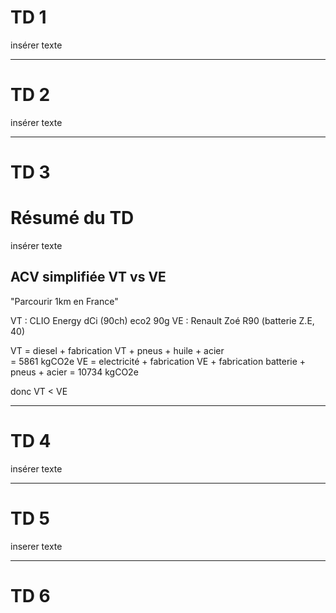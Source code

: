 # TD 1

insérer texte

---

# TD 2

insérer texte

---

# TD 3

# Résumé du TD

insérer texte

## ACV simplifiée VT vs VE

"Parcourir 1km en France"

VT : CLIO Energy dCi (90ch) eco2 90g
VE : Renault Zoé R90 (batterie Z.E, 40)

VT = diesel + fabrication VT + pneus + huile + acier  
   = 5861 kgCO2e
VE = electricité + fabrication VE + fabrication batterie + pneus + acier
   = 10734 kgCO2e

donc VT < VE

---

# TD 4

insérer texte

---

# TD 5

inserer texte

---

# TD 6
